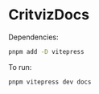 ﻿# CritvizDocs

Dependencies:

```sh
pnpm add -D vitepress
```

To run:

```sh
pnpm vitepress dev docs
```
